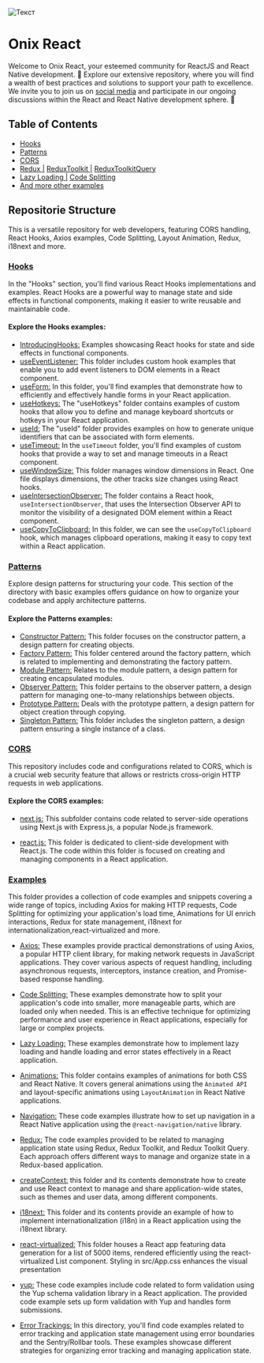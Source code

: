 ![Текст](https://scontent-iev1-1.xx.fbcdn.net/v/t39.30808-6/376894509_1486396585522018_2613203499384574164_n.png?stp=dst-jpg&_nc_cat=102&ccb=1-7&_nc_sid=173fa1&_nc_ohc=gFmwC8T4UfQAX-C7snI&_nc_ht=scontent-iev1-1.xx&oh=00_AfBmR5WeTSBynmLTKrm1Ood6ou9DxAtJc-uLkNWHNZmjhQ&oe=65B3C7FE)

# Onix React

Welcome to Onix React, your esteemed community for ReactJS and React Native development. 🚀 Explore our extensive repository, where you will find a wealth of best practices and solutions to support your path to excellence. We invite you to join us on [social media](https://linktr.ee/reactonix) and participate in our ongoing discussions within the React and React Native development sphere. 🌟

## Table of Contents
- [Hooks](https://github.com/Onix-Systems/onix-react/tree/dev/Hooks)
- [Patterns](https://github.com/Onix-Systems/onix-react/tree/dev/patterns)
- [CORS](https://github.com/Onix-Systems/onix-react/tree/dev/CORS)
- [Redux |](https://github.com/Onix-Systems/onix-react/tree/dev/examples/Redux/Redux) [ReduxToolkit |](https://github.com/Onix-Systems/onix-react/tree/dev/examples/Redux/ReduxToolkit) [ReduxToolkitQuery](https://github.com/Onix-Systems/onix-react/tree/dev/examples/Redux/ReduxToolkitQuery)
- [Lazy Loading |](https://github.com/Onix-Systems/onix-react/tree/dev/examples/Lazy%20Loading) [Code Splitting](https://github.com/Onix-Systems/onix-react/tree/dev/examples/Code%20Splitting)
- [And more other examples](https://github.com/Onix-Systems/onix-react/tree/dev/examples)

## Repositorie Structure

This is a versatile repository for web developers, featuring CORS handling, React Hooks, Axios examples, Code Splitting, Layout Animation, Redux, i18next  and more. 

### [Hooks](https://github.com/Onix-Systems/onix-react/tree/dev/Hooks)

In the "Hooks" section, you'll find various React Hooks implementations and examples. React Hooks are a powerful way to manage state and side effects in functional components, making it easier to write reusable and maintainable code. 

#### Explore the Hooks examples:

- [IntroducingHooks:](https://github.com/Onix-Systems/onix-react/tree/dev/Hooks/IntroducingHooks) Examples showcasing React hooks for state and side effects in functional components.
- [useEventListener:](https://github.com/Onix-Systems/onix-react/tree/dev/Hooks/useEventListener) This folder includes custom hook examples that enable you to add event listeners to DOM elements in a React component. 
- [useForm:](https://github.com/Onix-Systems/onix-react/tree/dev/Hooks/useForm) In this folder, you'll find examples that demonstrate how to efficiently and effectively handle forms in your React application. 
- [useHotkeys:](https://github.com/Onix-Systems/onix-react/tree/dev/Hooks/useHotkeys) The "useHotkeys" folder contains examples of custom hooks that allow you to define and manage keyboard shortcuts or hotkeys in your React application. 
- [useId:](https://github.com/Onix-Systems/onix-react/tree/dev/Hooks/useId) The "useId" folder provides examples on how to generate unique identifiers that can be associated with form elements.
- [useTimeout:](https://github.com/Onix-Systems/onix-react/tree/dev/Hooks/useTimeout) In the `useTimeout` folder, you'll find examples of custom hooks that provide a way to set and manage timeouts in a React component.
- [useWindowSize:](https://github.com/Onix-Systems/onix-react/tree/dev/Hooks/useWindowSize) This folder manages window dimensions in React. One file displays dimensions, the other tracks size changes using React hooks.
- [useIntersectionObserver:](https://github.com/Onix-Systems/onix-react/tree/dev/Hooks/useIntersectionObserver) The folder contains a React hook, `useIntersectionObserver`, that uses the Intersection Observer API to monitor the visibility of a designated DOM element within a React component.
- [useCopyToClipboard:](https://github.com/Onix-Systems/onix-react/tree/dev/Hooks/useCopyToClipboard) In this folder, we can see the `useCopyToClipboard` hook, which manages clipboard operations, making it easy to copy text within a React application.

### [Patterns](https://github.com/Onix-Systems/onix-react/tree/dev/patterns)

Explore design patterns  for structuring your code. This section of the directory with basic examples offers guidance on how to organize your codebase and apply architecture patterns.

#### Explore the Patterns examples:
- [Constructor Pattern:](https://github.com/Onix-Systems/onix-react/tree/dev/patterns/constructor_pattern) This folder focuses on the constructor pattern, a design pattern for creating objects.
- [Factory Pattern:](https://github.com/Onix-Systems/onix-react/tree/dev/patterns/factory_pattern) This folder centered around the factory pattern, which is  related to implementing and demonstrating the factory pattern.
- [Module Pattern:](https://github.com/Onix-Systems/onix-react/tree/dev/patterns/module_pattern) Relates to the module pattern, a design pattern for creating encapsulated modules.
- [Observer Pattern:](https://github.com/Onix-Systems/onix-react/tree/dev/patterns/observer_pattern) This folder pertains to the observer pattern, a design pattern for managing one-to-many relationships between objects.
- [Prototype Pattern:](https://github.com/Onix-Systems/onix-react/tree/dev/patterns/prototype_pattern) Deals with the prototype pattern, a design pattern for object creation through copying.
- [Singleton Pattern:](https://github.com/Onix-Systems/onix-react/tree/dev/patterns/singleton_pattern) This folder includes the singleton pattern, a design pattern ensuring a single instance of a class.

### [CORS](https://github.com/Onix-Systems/onix-react/tree/dev/CORS)

This repository includes code and configurations related to CORS, which is a crucial web security feature that allows or restricts cross-origin HTTP requests in web applications. 

#### Explore the CORS examples:

- [next.js:](https://github.com/Onix-Systems/onix-react/tree/dev/CORS/next.js) This subfolder contains code related to server-side operations using Next.js with Express.js, a popular Node.js framework.

- [react.js:](https://github.com/Onix-Systems/onix-react/tree/dev/CORS/react.js) This folder is dedicated to client-side development with React.js. The code within this folder is focused on creating and managing components in a React application.

### [Examples](https://github.com/Onix-Systems/onix-react/tree/dev/examples)

This folder provides a collection of code examples and snippets covering a wide range of topics, including Axios for making HTTP requests, Code Splitting for optimizing your application's load time, Animations for UI enrich interactions, Redux for state management, i18next for internationalization,react-virtualized and more.

- [Axios:](https://github.com/Onix-Systems/onix-react/tree/dev/examples/Axios) These examples provide practical demonstrations of using Axios, a popular HTTP client library, for making network requests in JavaScript applications. They cover various aspects of request handling, including asynchronous requests, interceptors, instance creation, and Promise-based response handling.

- [Code Splitting:](https://github.com/Onix-Systems/onix-react/tree/dev/examples/Code%20Splitting) These examples demonstrate how to split your application's code into smaller, more manageable parts, which are loaded only when needed. This is an effective technique for optimizing performance and user experience in React applications, especially for large or complex projects.

- [Lazy Loading:](https://github.com/Onix-Systems/onix-react/tree/dev/examples/Lazy%20Loading)  These examples demonstrate how to implement lazy loading and handle loading and error states effectively in a React application.

- [Animations:](https://github.com/Onix-Systems/onix-react/tree/dev/examples/Animations) This folder contains examples of animations for both CSS and React Native. It covers general animations using the `Animated API` and layout-specific animations using `LayoutAnimation` in React Native applications.
  
- [Navigation:](https://github.com/Onix-Systems/onix-react/tree/dev/examples/Navigation) These code examples illustrate how to set up navigation in a React Native application using the `@react-navigation/native` library. 

- [Redux:](https://github.com/Onix-Systems/onix-react/tree/dev/examples/Redux) The code examples provided  to be related to managing application state using Redux, Redux Toolkit, and Redux Toolkit Query. Each approach offers different ways to manage and organize state in a Redux-based application. 

- [createContext:](https://github.com/Onix-Systems/onix-react/tree/dev/examples/createContext)  this folder and its contents demonstrate how to create and use React context to manage and share application-wide states, such as themes and user data, among different components.

- [i18next:](https://github.com/Onix-Systems/onix-react/tree/dev/examples/i18next) This folder and its contents provide an example of how to implement internationalization (i18n) in a React application using the i18next library.
- [react-virtualized:](https://github.com/Onix-Systems/onix-react/tree/dev/examples/react-virtualized) This folder houses a React app featuring data generation for a list of 5000 items, rendered efficiently using the react-virtualized List component. Styling in src/App.css enhances the visual presentation

- [yup:](https://github.com/Onix-Systems/onix-react/tree/dev/examples/yup) These code examples include code related to form validation using the Yup schema validation library in a React application. The provided code example sets up form validation with Yup and handles form submissions.

- [Error Trackings:](https://github.com/Onix-Systems/onix-react/tree/dev/examples/Error-Tracking) In this directory, you'll find code examples related to error tracking and application state management using error boundaries and the Sentry/Rollbar tools. These examples showcase different strategies for organizing error tracking and managing application state.

